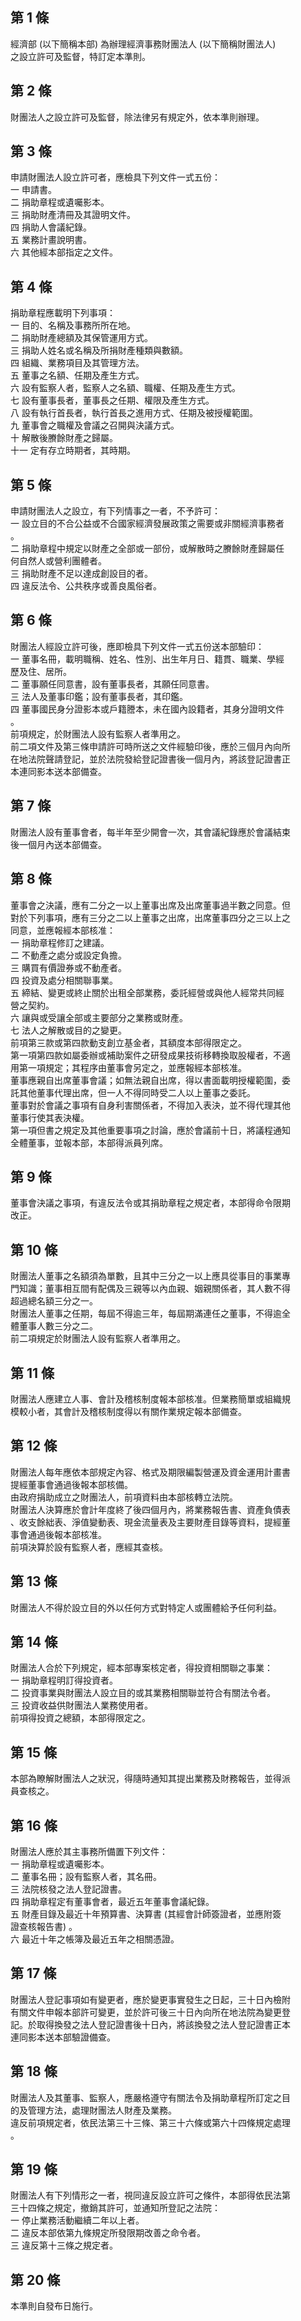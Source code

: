 第 1 條
-------
經濟部 (以下簡稱本部) 為辦理經濟事務財團法人 (以下簡稱財團法人)  
之設立許可及監督，特訂定本準則。

第 2 條
-------
財團法人之設立許可及監督，除法律另有規定外，依本準則辦理。

第 3 條
-------
申請財團法人設立許可者，應檢具下列文件一式五份：  
一  申請書。  
二  捐助章程或遺囑影本。  
三  捐助財產清冊及其證明文件。  
四  捐助人會議紀錄。  
五  業務計畫說明書。  
六  其他經本部指定之文件。

第 4 條
-------
捐助章程應載明下列事項：  
一  目的、名稱及事務所所在地。  
二  捐助財產總額及其保管運用方式。  
三  捐助人姓名或名稱及所捐財產種類與數額。  
四  組織、業務項目及其管理方法。  
五  董事之名額、任期及產生方式。  
六  設有監察人者，監察人之名額、職權、任期及產生方式。  
七  設有董事長者，董事長之任期、權限及產生方式。  
八  設有執行首長者，執行首長之進用方式、任期及被授權範圍。  
九  董事會之職權及會議之召開與決議方式。  
十  解散後賸餘財產之歸屬。  
十一  定有存立時期者，其時期。

第 5 條
-------
申請財團法人之設立，有下列情事之一者，不予許可：  
一  設立目的不合公益或不合國家經濟發展政策之需要或非關經濟事務者  
    。  
二  捐助章程中規定以財產之全部或一部份，或解散時之賸餘財產歸屬任  
    何自然人或營利團體者。  
三  捐助財產不足以達成創設目的者。  
四  違反法令、公共秩序或善良風俗者。

第 6 條
-------
財團法人經設立許可後，應即檢具下列文件一式五份送本部驗印：  
一  董事名冊，載明職稱、姓名、性別、出生年月日、籍貫、職業、學經  
    歷及住、居所。  
二  董事願任同意書，設有董事長者，其願任同意書。  
三  法人及董事印鑑；設有董事長者，其印鑑。  
四  董事國民身分證影本或戶籍謄本，未在國內設籍者，其身分證明文件  
    。  
前項規定，於財團法人設有監察人者準用之。  
前二項文件及第三條申請許可時所送之文件經驗印後，應於三個月內向所  
在地法院聲請登記，並於法院發給登記證書後一個月內，將該登記證書正  
本連同影本送本部備查。

第 7 條
-------
財團法人設有董事會者，每半年至少開會一次，其會議紀錄應於會議結束  
後一個月內送本部備查。

第 8 條
-------
董事會之決議，應有二分之一以上董事出席及出席董事過半數之同意。但  
對於下列事項，應有三分之二以上董事之出席，出席董事四分之三以上之  
同意，並應報經本部核准：  
一  捐助章程修訂之建議。  
二  不動產之處分或設定負擔。  
三  購買有價證券或不動產者。  
四  投資及處分相關聯事業。  
五  締結、變更或終止關於出租全部業務，委託經營或與他人經常共同經  
    營之契約。  
六  讓與或受讓全部或主要部分之業務或財產。  
七  法人之解散或目的之變更。  
前項第三款或第四款動支創立基金者，其額度本部得限定之。  
第一項第四款如屬委辦或補助案件之研發成果技術移轉換取股權者，不適  
用第一項規定；其程序由董事會另定之，並應報經本部核准。  
董事應親自出席董事會議；如無法親自出席，得以書面載明授權範圍，委  
託其他董事代理出席，但一人不得同時受二人以上董事之委託。  
董事對於會議之事項有自身利害關係者，不得加入表決，並不得代理其他  
董事行使其表決權。  
第一項但書之規定及其他重要事項之討論，應於會議前十日，將議程通知  
全體董事，並報本部，本部得派員列席。

第 9 條
-------
董事會決議之事項，有違反法令或其捐助章程之規定者，本部得命令限期  
改正。

第 10 條
--------
財團法人董事之名額須為單數，且其中三分之一以上應具從事目的事業專  
門知識；董事相互間有配偶及三親等以內血親、姻親關係者，其人數不得  
超過總名額三分之一。  
財團法人董事之任期，每屆不得逾三年，每屆期滿連任之董事，不得逾全  
體董事人數三分之二。  
前二項規定於財團法人設有監察人者準用之。

第 11 條
--------
財團法人應建立人事、會計及稽核制度報本部核准。但業務簡單或組織規  
模較小者，其會計及稽核制度得以有關作業規定報本部備查。

第 12 條
--------
財團法人每年應依本部規定內容、格式及期限編製營運及資金運用計畫書  
提經董事會通過後報本部核備。  
由政府捐助成立之財團法人，前項資料由本部核轉立法院。  
財團法人決算應於會計年度終了後四個月內，將業務報告書、資產負債表  
、收支餘絀表、淨值變動表、現金流量表及主要財產目錄等資料，提經董  
事會通過後報本部核准。  
前項決算於設有監察人者，應經其查核。

第 13 條
--------
財團法人不得於設立目的外以任何方式對特定人或團體給予任何利益。

第 14 條
--------
財團法人合於下列規定，經本部專案核定者，得投資相關聯之事業：  
一  捐助章程明訂得投資者。  
二  投資事業與財團法人設立目的或其業務相關聯並符合有關法令者。  
三  投資收益供財團法人業務使用者。  
前項得投資之總額，本部得限定之。

第 15 條
--------
本部為瞭解財團法人之狀況，得隨時通知其提出業務及財務報告，並得派  
員查核之。

第 16 條
--------
財團法人應於其主事務所備置下列文件：  
一  捐助章程或遺囑影本。  
二  董事名冊；設有監察人者，其名冊。  
三  法院核發之法人登記證書。  
四  捐助章程定有董事會者，最近五年董事會議紀錄。  
五  財產目錄及最近十年預算書、決算書 (其經會計師簽證者，並應附簽  
    證查核報告書) 。  
六  最近十年之帳簿及最近五年之相關憑證。

第 17 條
--------
財團法人登記事項如有變更者，應於變更事實發生之日起，三十日內檢附  
有關文件申報本部許可變更，並於許可後三十日內向所在地法院為變更登  
記。於取得換發之法人登記證書後十日內，將該換發之法人登記證書正本  
連同影本送本部驗證備查。

第 18 條
--------
財團法人及其董事、監察人，應嚴格遵守有關法令及捐助章程所訂定之目  
的及管理方法，處理財團法人財產及業務。  
違反前項規定者，依民法第三十三條、第三十六條或第六十四條規定處理  
。

第 19 條
--------
財團法人有下列情形之一者，視同違反設立許可之條件，本部得依民法第  
三十四條之規定，撤銷其許可，並通知所登記之法院：  
一  停止業務活動繼續二年以上者。  
二  違反本部依第九條規定所發限期改善之命令者。  
三  違反第十三條之規定者。

第 20 條
--------
本準則自發布日施行。

